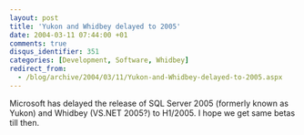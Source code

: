 ```yaml
---
layout: post
title: 'Yukon and Whidbey delayed to 2005'
date: 2004-03-11 07:44:00 +01
comments: true
disqus_identifier: 351
categories: [Development, Software, Whidbey]
redirect_from:
  - /blog/archive/2004/03/11/Yukon-and-Whidbey-delayed-to-2005.aspx
---
```


Microsoft has delayed the release of SQL Server 2005 (formerly known as Yukon) and Whidbey (VS.NET 2005?) to H1/2005. I hope we get same betas till then.

